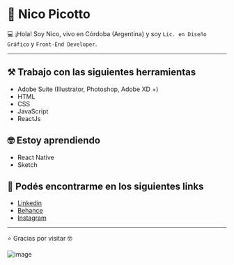 <h1>🧔 Nico Picotto </h1>

💻 ¡Hola! Soy Nico, vivo en Córdoba (Argentina) y soy `Lic. en Diseño Gráfico` y `Front-End Developer`.

---

<h2>⚒️ Trabajo con las siguientes herramientas</h2>

* Adobe Suite (Illustrator, Photoshop, Adobe XD +)
* HTML
* CSS
* JavaScript
* ReactJs

<h2>🤓 Estoy aprendiendo</h2>

* React Native
* Sketch

<h2>📍 Podés encontrarme en los siguientes links</h2>

 * [Linkedin](https://github.com/NicoPicotto)
 * [Behance](https://www.behance.net/nicolaspicotto)
 * [Instagram](https://www.instagram.com/npicotto)

---
:star: Gracias por visitar :nerd_face:

![image](https://github-readme-stats.vercel.app/api?username={nicopicotto})
